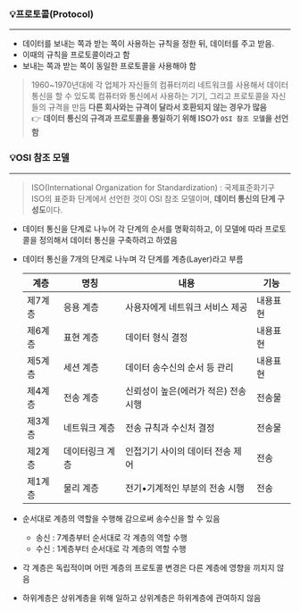 ### **💡프로토콜(Protocol)**

---

- 데이터를 보내는 쪽과 받는 쪽이 사용하는 규칙을 정한 뒤, 데이터를 주고 받음.
- 이때의 규칙을 프로토콜이라고 함
- 보내는 쪽과 받는 쪽이 동일한 프로토콜을 사용해야 함

> 1960~1970년대에 각 업체가 자신들의 컴퓨터끼리 네트워크를 사용해서 데이터 통신을 할 수 있도록 컴퓨터와 통신에서 사용하는 기기, 그리고 프로토콜을 자신들의 규격을 만듬
**다른 회사와는 규격이 달라서 호환되지 않는 경우가 많음** <br/>
👉 **데이터 통신의 규격과 프로토콜을 통일하기 위해 ISO가 `OSI 참조 모델`을 선언함**
> 

### **💡OSI 참조 모델**

---

> ISO(International Organization for Standardization) : 국제표준화기구 <br/>
ISO의 표준화 단계에서 선언한 것이 OSI 참조 모델이며, **데이터 통신의 단계 구성도**이다.
> 
- 데이터 통신을 단계로 나누어 각 단계의 순서를 명확히하고, 이 모델에 따라 프로토콜을 정의해서 데이터 통신을 구축하려고 하였음
- 데이터 통신을 7개의 단계로 나누며 각 단계를 계층(Layer)라고 부름
    
    | 계층 | 명칭 | 내용 | 기능 |
    | --- | --- | --- | --- |
    | 제7계층 | 응용 계층 | 사용자에게 네트워크 서비스 제공 | 내용표현 |
    | 제6계층 | 표현 계층 | 데이터 형식 결정 | 내용표현 |
    | 제5계층 | 세션 계층 | 데이터 송수신의 순서 등 관리 | 내용표현 |
    | 제4계층 | 전송 계층 | 신뢰성이 높은(에러가 적은) 전송 시행 | 전송물 |
    | 제3계층 | 네트워크 계층 | 전송 규칙과 수신처 결정 | 전송물 |
    | 제2계층 | 데이터링크 계층 | 인접기기 사이의 데이터 전송 제어 | 전송 |
    | 제1계층 | 물리 계층 | 전기•기계적인 부분의 전송 시행 | 전송 |
- 순서대로 계층의 역할을 수행해 감으로써 송수신을 할 수 있음
    - 송신 : 7계층부터 순서대로 각 계층의 역할 수행
    - 수신 : 1계층부터 순서대로 각 계층의 역할 수행
- 각 계층은 독립적이며 어떤 계층의 프로토콜 변경은 다른 계층에 영향을 끼치지 않음
- 하위계층은 상위계층을 위해 일하고 상위계층은 하위계층에 관여하지 않음
